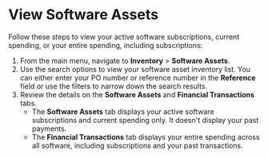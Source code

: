 # View Software Assets

Follow these steps to view your active software subscriptions, current spending, or your entire spending, including subscriptions:

1. From the main menu, navigate to **Inventory** > **Software Assets**.
2. Use the search options to view your software asset inventory list. You can either enter your PO number or reference number in the **Reference** field or use the filters to narrow down the search results.
3. Review the details on the **Software Assets** and **Financial Transactions** tabs.
   * The **Software Assets** tab displays your active software subscriptions and current spending only. It doesn't display your past payments.&#x20;
   * The **Financial Transactions** tab displays your entire spending across all software, including subscriptions and your past transactions.

